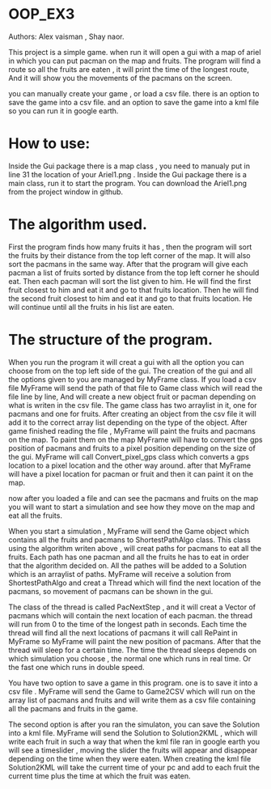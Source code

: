 # OOP_EX3

Authors: Alex vaisman , Shay naor.

This project is a simple game.
when run it will open a gui with a map of ariel in which you can put pacman on the map and fruits.
The program will find a route so all the fruits are eaten , it will print the time of the longest route,
And it will show you the movements of the pacmans on the screen.

you can manually create your game , or load a csv file.
there is an option to save the game into a csv file.
and an option to save the game into a kml file so you can run it in google earth.

# How to use:
Inside the Gui package there is a map class , you need to manualy put in line 31 the location of your Ariel1.png .
Inside the Gui package there is a main class, run it to start the program. 
You can download the Ariel1.png from the project window in github. 

# The algorithm used.
First the program finds how many fruits it has , then the program  will sort the fruits by their distance from the top left corner
of the map. It will also sort the pacmans in the same way. 
After that the program will give each pacman a list of fruits sorted by distance from the top left corner he should eat.
Then each pacman will sort the list given to him.
He will find the first fruit closest to him and eat it and go to that fruits location.
Then he will find the second fruit closest to him and eat it and go to that fruits location.
He will continue until all the fruits in his list are eaten.

# The structure of the program.
When you run the program it will creat a gui with all the option you can choose from on the top left side of the gui.
The creation of the gui and all the options given to you are managed by MyFrame class.
If you load a csv file MyFrame will send the path of that file to Game class which will read the file line by line,
And will create a new object fruit or pacman depending on what is writen in the csv file.
The game class has two arraylist in it, one for pacmans and one for fruits.
After creating an object from the csv file it will add it to the correct array list depending on the type of the object.
After game finished reading the file , MyFrame will paint the fruits and pacmans on the map.
To paint them on the map MyFrame will have to convert the gps position of pacmans and fruits to a pixel position depending
on the size of the gui.
MyFrame will call Convert_pixel_gps class which converts a gps location to a pixel location and the other way around.
after that MyFrame will have a pixel location for pacman or fruit and then it can paint it on the map.

now after you loaded a file and can see the pacmans and fruits on the map you will want to start a simulation and see
how they move on the map and eat all the fruits.
 
When you start a simulation , MyFrame will send the Game object which contains all the fruits and pacmans to ShortestPathAlgo class.
This class using the algorithm writen above , will creat paths for pacmans to eat all the fruits.
Each path has one pacman and all the fruits he has to eat in order that the algorithm decided on.
All the pathes will be added to a Solution which is an arraylist of paths.
MyFrame will receive a solution from ShortestPathAlgo and creat a Thread which will find the next location of the pacmans,
so movement of pacmans can be shown in the gui.

The class of the thread is called PacNextStep , and it will creat a Vector of pacmans which will contain the next location
of each pacman. the thread will run from 0 to the time of the longest path in seconds.
Each time the thread will find all the next locations of pacmans it will call RePaint in MyFrame so MyFrame will paint the 
new position of pacmans.
After that the thread will sleep for a certain time.
The time the thread sleeps depends on which simulation you choose , the normal one which runs in real time.
Or the fast one which runs in double speed.

You have two option to save a game in this program.
one is to save it into a csv file .
MyFrame will send the Game to Game2CSV which will run on the array list of pacmans and fruits and will write them as a csv file
containing all the pacmans and fruits in the game.

The second option is after you ran the simulaton, you can save the Solution into a kml file.
MyFrame will send the Solution to Solution2KML , which will write each fruit in such a way that when the kml file ran
in google earth you will see a timeslider , moving the slider the fruits will appear and disappear depending on the time 
when they were eaten.
When creating the kml file Solution2KML will take the current time of your pc and add to each fruit the current time plus
the time at which the fruit was eaten.



